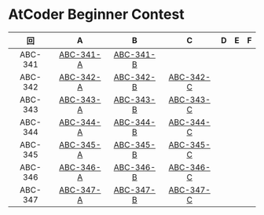 # AtCoder Beginner Contest

| 回 | A | B | C | D | E | F |
|:---:|:---:|:---:|:---:|:---:|:---:|:---:|
| ABC-341 | [ABC-341-A](ABC-341-A.py) | [ABC-341-B](ABC-341-B.py) |  |  |  |  |
| ABC-342 | [ABC-342-A](ABC-342-A.py) | [ABC-342-B](ABC-342-B.py) | [ABC-342-C](ABC-342-C.py) |  |  |  |
| ABC-343 | [ABC-343-A](ABC-343-A.py) | [ABC-343-B](ABC-343-B.py) | [ABC-343-C](ABC-343-C.py) |  |  |  |
| ABC-344 | [ABC-344-A](ABC-344-A.py) | [ABC-344-B](ABC-344-B.py) | [ABC-344-C](ABC-344-C.py) |  |  |  |
| ABC-345 | [ABC-345-A](ABC-345-A.py) | [ABC-345-B](ABC-345-B.py) | [ABC-345-C](ABC-345-C.py) |  |  |  |
| ABC-346 | [ABC-346-A](ABC-346-A.py) | [ABC-346-B](ABC-346-B.py) | [ABC-346-C](ABC-346-C.py) |  |  |  |
| ABC-347 | [ABC-347-A](ABC-347-A.py) | [ABC-347-B](ABC-347-B.py) | [ABC-347-C](ABC-347-C.py) |  |  |  |
